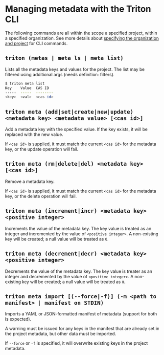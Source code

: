 <!--
    This Source Code Form is subject to the terms of the Mozilla Public
    License, v. 2.0. If a copy of the MPL was not distributed with this
    file, You can obtain one at http://mozilla.org/MPL/2.0/.
-->

<!--
    Copyright 2016 Casey Bisson, Joyent
-->

# Managing metadata with the Triton CLI

The following commands are all within the scope a specified project, within a specified organization. See more details about [specifying the organization and project](../projects/triton-cli.md#specifying-the-organization-and-project) for CLI commands.


## `triton (metas | meta ls | meta list)`

Lists all the metadata keys and values for the project. The list may be filtered using additional args (needs definition: filters).

```bash
$ triton meta list
Key    Value  CAS ID
-----  -----  --------
<key>  <val>  <cas id>
```

## `triton meta (add|set|create|new|update) <metadata key> <metadata value> [<cas id>]`

Add a metadata key with the specified value. If the key exists, it will be replaced with the new value.

If `<cas id>` is supplied, it must match the current `<cas id>` for the metadata key, or the update operation will fail.

## `triton meta (rm|delete|del) <metadata key> [<cas id>]`

Remove a metadata key.

If `<cas id>` is supplied, it must match the current `<cas id>` for the metadata key, or the delete operation will fail.

## `triton meta (increment|incr) <metadata key> <positive integer>`

Increments the value of the metadata key. The key value is treated as an integer and incremented by the value of `<positive integer>`. A non-existing key will be created; a null value will be treated as `0`.

## `triton meta (decrement|decr) <metadata key> <positive integer>`

Decrements the value of the metadata key. The key value is treater as an integer and decremented by the value of `<positive integer>`. A non-existing key will be created; a null value will be treated as `0`.

## `triton meta import [(--force|-f)] (-m <path to manifest> | manifest on STDIN)`

Imports a YAML or JSON-formatted manifest of metadata (support for both is expected).

A warning must be issued for any keys in the manifest that are already set in the project metadata, but other data must be imported.

If `--force` or `-f` is specified, it will overwrite existing keys in the project metadata.